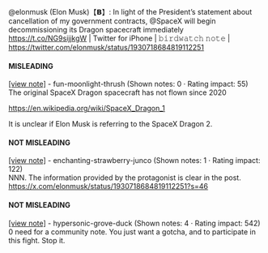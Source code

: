 @elonmusk (Elon Musk)【𝗕】: In light of the President’s statement about cancellation of my government contracts, @SpaceX will begin decommissioning its Dragon spacecraft immediately https://t.co/NG9sijjkgW | Twitter for iPhone | 𝚋𝚒𝚛𝚍𝚠𝚊𝚝𝚌𝚑 𝚗𝚘𝚝𝚎 | https://twitter.com/elonmusk/status/1930718684819112251

#### MISLEADING

[[view note]](https://x.com/i/birdwatch/n/1930719948307067354) - fun-moonlight-thrush (Shown notes: 0 · Rating impact: 55)\
The original SpaceX Dragon spacecraft has not flown since 2020

https://en.wikipedia.org/wiki/SpaceX_Dragon_1

It is unclear if Elon Musk is referring to the SpaceX Dragon 2.

#### NOT MISLEADING

[[view note]](https://x.com/i/birdwatch/n/1930723297336934743) - enchanting-strawberry-junco (Shown notes: 1 · Rating impact: 122)\
NNN. The information provided by the protagonist is clear in the post. https://x.com/elonmusk/status/1930718684819112251?s=46

#### NOT MISLEADING

[[view note]](https://x.com/i/birdwatch/n/1930720730490241351) - hypersonic-grove-duck (Shown notes: 4 · Rating impact: 542)\
0 need for a community note. You just want a gotcha, and to participate in this fight. Stop it.
